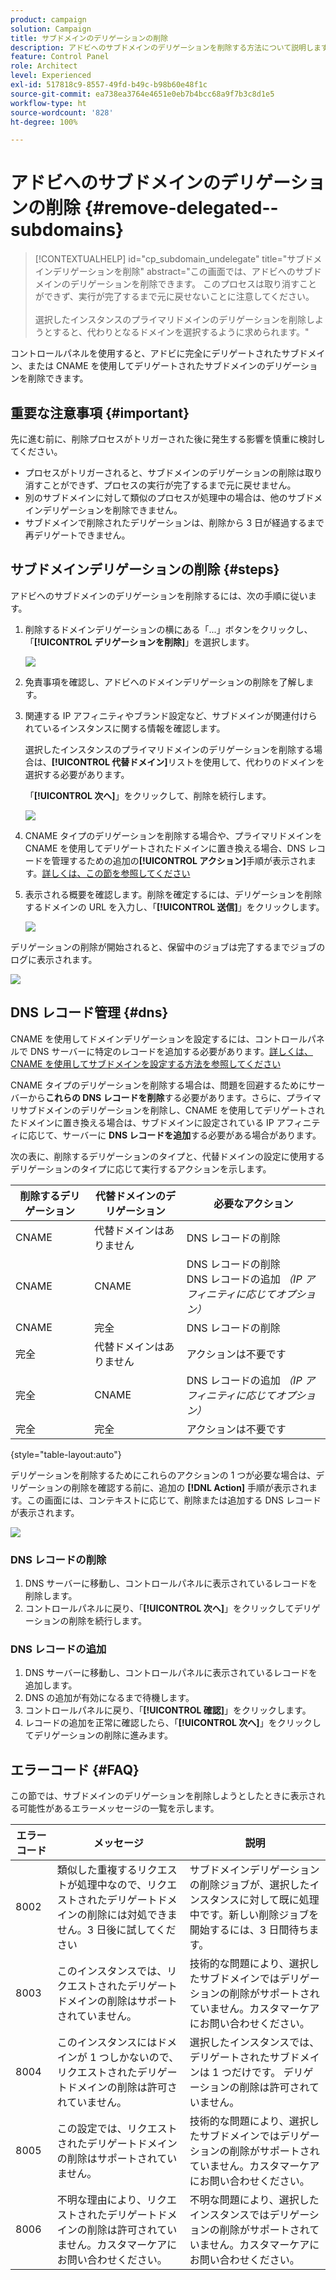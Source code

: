 ```yaml
---
product: campaign
solution: Campaign
title: サブドメインのデリゲーションの削除
description: アドビへのサブドメインのデリゲーションを削除する方法について説明します。
feature: Control Panel
role: Architect
level: Experienced
exl-id: 517818c9-8557-49fd-b49c-b98b60e48f1c
source-git-commit: ea738ea3764e4651e0eb7b4bcc68a9f7b3c8d1e5
workflow-type: ht
source-wordcount: '828'
ht-degree: 100%

---
```


# アドビへのサブドメインのデリゲーションの削除 {#remove-delegated--subdomains}

>[!CONTEXTUALHELP]
>id="cp_subdomain_undelegate"
>title="サブドメインデリゲーションを削除"
>abstract="この画面では、アドビへのサブドメインのデリゲーションを削除できます。 このプロセスは取り消すことができず、実行が完了するまで元に戻せないことに注意してください。<br><br>選択したインスタンスのプライマリドメインのデリゲーションを削除しようとすると、代わりとなるドメインを選択するように求められます。"

コントロールパネルを使用すると、アドビに完全にデリゲートされたサブドメイン、または CNAME を使用してデリゲートされたサブドメインのデリゲーションを削除できます。

## 重要な注意事項 {#important}

先に進む前に、削除プロセスがトリガーされた後に発生する影響を慎重に検討してください。

* プロセスがトリガーされると、サブドメインのデリゲーションの削除は取り消すことができず、プロセスの実行が完了するまで元に戻せません。
* 別のサブドメインに対して類似のプロセスが処理中の場合は、他のサブドメインデリゲーションを削除できません。
* サブドメインで削除されたデリゲーションは、削除から 3 日が経過するまで再デリゲートできません。

## サブドメインデリゲーションの削除 {#steps}

アドビへのサブドメインのデリゲーションを削除するには、次の手順に従います。

1. 削除するドメインデリゲーションの横にある「...」ボタンをクリックし、「**[!UICONTROL デリゲーションを削除]**」を選択します。

   ![](assets/undelegate-subdomain.png)

1. 免責事項を確認し、アドビへのドメインデリゲーションの削除を了解します。

1. 関連する IP アフィニティやブランド設定など、サブドメインが関連付けられているインスタンスに関する情報を確認します。

   選択したインスタンスのプライマリドメインのデリゲーションを削除する場合は、**[!UICONTROL 代替ドメイン]**&#x200B;リストを使用して、代わりのドメインを選択する必要があります。

   「**[!UICONTROL 次へ]**」をクリックして、削除を続行します。

   ![](assets/undelegate-subdomain-details.png)

1. CNAME タイプのデリゲーションを削除する場合や、プライマリドメインを CNAME を使用してデリゲートされたドメインに置き換える場合、DNS レコードを管理するための追加の&#x200B;**[!UICONTROL アクション]**&#x200B;手順が表示されます。[詳しくは、この節を参照してください](#dns)

1. 表示される概要を確認します。削除を確定するには、デリゲーションを削除するドメインの URL を入力し、「**[!UICONTROL 送信]**」をクリックします。

   ![](assets/undelegate-submit.png)

デリゲーションの削除が開始されると、保留中のジョブは完了するまでジョブのログに表示されます。

![](assets/undelegate-job.png)

## DNS レコード管理 {#dns}

CNAME を使用してドメインデリゲーションを設定するには、コントロールパネルで DNS サーバーに特定のレコードを追加する必要があります。[詳しくは、CNAME を使用してサブドメインを設定する方法を参照してください](setting-up-new-subdomain.md#use-cnames)

CNAME タイプのデリゲーションを削除する場合は、問題を回避するためにサーバーから&#x200B;**これらの DNS レコードを削除**&#x200B;する必要があります。さらに、プライマリサブドメインのデリゲーションを削除し、CNAME を使用してデリゲートされたドメインに置き換える場合は、サブドメインに設定されている IP アフィニティに応じて、サーバーに **DNS レコードを追加**&#x200B;する必要がある場合があります。

次の表に、削除するデリゲーションのタイプと、代替ドメインの設定に使用するデリゲーションのタイプに応じて実行するアクションを示します。

| 削除するデリゲーション | 代替ドメインのデリゲーション | 必要なアクション |
|  ---  |  ---  |  ---  |
| CNAME | 代替ドメインはありません | DNS レコードの削除 |
| CNAME | CNAME | DNS レコードの削除<br/>DNS レコードの追加 *（IP アフィニティに応じてオプション）* |
| CNAME | 完全 | DNS レコードの削除 |
| 完全 | 代替ドメインはありません | アクションは不要です |
| 完全 | CNAME | DNS レコードの追加 *（IP アフィニティに応じてオプション）* |
| 完全 | 完全 | アクションは不要です |

{style="table-layout:auto"}

デリゲーションを削除するためにこれらのアクションの 1 つが必要な場合は、デリゲーションの削除を確認する前に、追加の **[!DNL Action]** 手順が表示されます。この画面には、コンテキストに応じて、削除または追加する DNS レコードが表示されます。

![](assets/action-step.png)

### DNS レコードの削除

1. DNS サーバーに移動し、コントロールパネルに表示されているレコードを削除します。
1. コントロールパネルに戻り、「**[!UICONTROL 次へ]**」をクリックしてデリゲーションの削除を続行します。

### DNS レコードの追加

1. DNS サーバーに移動し、コントロールパネルに表示されているレコードを追加します。
1. DNS の追加が有効になるまで待機します。
1. コントロールパネルに戻り、「**[!UICONTROL 確認]**」をクリックします。
1. レコードの追加を正常に確認したら、「**[!UICONTROL 次へ]**」をクリックしてデリゲーションの削除に進みます。

## エラーコード {#FAQ}

この節では、サブドメインのデリゲーションを削除しようとしたときに表示される可能性があるエラーメッセージの一覧を示します。

| エラーコード | メッセージ | 説明 |
|  ---  |  ---  |  ---  |
| 8002 | 類似した重複するリクエストが処理中なので、リクエストされたデリゲートドメインの削除には対処できません。3 日後に試してください | サブドメインデリゲーションの削除ジョブが、選択したインスタンスに対して既に処理中です。新しい削除ジョブを開始するには、3 日間待ちます。 |
| 8003 | このインスタンスでは、リクエストされたデリゲートドメインの削除はサポートされていません。 | 技術的な問題により、選択したサブドメインではデリゲーションの削除がサポートされていません。カスタマーケアにお問い合わせください。 |
| 8004 | このインスタンスにはドメインが 1 つしかないので、リクエストされたデリゲートドメインの削除は許可されていません。 | 選択したインスタンスでは、デリゲートされたサブドメインは 1 つだけです。 デリゲーションの削除は許可されていません。 |
| 8005 | この設定では、リクエストされたデリゲートドメインの削除はサポートされていません。 | 技術的な問題により、選択したサブドメインではデリゲーションの削除がサポートされていません。カスタマーケアにお問い合わせください。 |
| 8006 | 不明な理由により、リクエストされたデリゲートドメインの削除は許可されていません。カスタマーケアにお問い合わせください。 | 不明な問題により、選択したインスタンスではデリゲーションの削除がサポートされていません。カスタマーケアにお問い合わせください。 |
